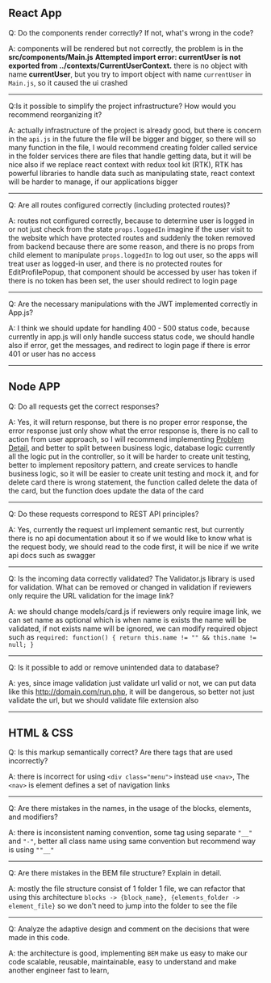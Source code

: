 React App
---
Q: Do the components render correctly? If not, what's wrong in the code?

A: components will be rendered but not correctly, the problem is in the **src/components/Main.js** 
**Attempted import error: currentUser is not exported from ../contexts/CurrentUserContext.** there is no object with 
name **currentUser**, but you try to import object with name `currentUser` in `Main.js`, so it caused the ui crashed

-----------------------

Q:Is it possible to simplify the project infrastructure? How would you recommend reorganizing it? 

A: actually infrastructure of the project is already good, but there is concern in the `api.js` in the future the file will 
be bigger and bigger, so there will so many function in the file, I would recommend creating folder called service
in the folder services there are files that handle getting data, but it will be nice also if we replace react context with 
redux tool kit (RTK), RTK has powerful libraries to handle data such as manipulating state, react context will be harder
to manage, if our applications bigger

-----------------------

Q: Are all routes configured correctly (including protected routes)?

A: routes not configured correctly, because to determine user is logged in or not just check from the state `props.loggedIn`
imagine if the user visit to the website which have protected routes and suddenly the token removed from backend because 
there are some reason, and there is no props from child element to manipulate `props.loggedIn` to log out user, so the apps
will treat user as logged-in user, and there is no protected routes for EditProfilePopup, that component should be accessed
by user has token if there is no token has been set, the user should redirect to login page

-----------------------

Q: Are the necessary manipulations with the JWT implemented correctly in App.js?

A: I think we should update for handling 400 - 500 status code, because currently in app.js will only handle success status code,
we should handle also if error, get the messages, and redirect to login page if there is error 401 or user has no access

-----------------------
Node APP
---

Q: Do all requests get the correct responses?

A: Yes, it will return response, but there is no proper error response, the error response just only show what the 
error response is, there is no call to action from user approach, so I will recommend implementing 
[Problem Detail](https://www.rfc-editor.org/rfc/rfc7807), and better to split between business logic, database logic
currently all the logic put in the controller, so it will be harder to create unit testing, better to implement repository
pattern, and create services to handle business logic, so it will be easier to create unit testing and mock it, 
and for delete card there is wrong statement, the function called delete the data of the card, but the function does 
update the data of the card

-----------------------
Q: Do these requests correspond to REST API principles?

A: Yes, currently the request url implement semantic rest, but currently there is no api documentation about it
so if we would like to know what is the request body, we should read to the code first, it will be nice if we write api docs
such as swagger

-----------------------
Q: Is the incoming data correctly validated? The Validator.js library is used for validation. What can be removed or 
changed in validation if reviewers only require the URL validation for the image link?

A: we should change models/card.js if reviewers only require image link, we can set name as optional which is when name is exists
the name will be validated, if not exists name will be ignored, we can modify required object such as `required: function() {
return this.name != "" && this.name != null;
}`

-----------------------

Q: Is it possible to add or remove unintended data to database?

A: yes, since image validation just validate url valid or not, we can put data like this http://domain.com/run.php, 
it will be dangerous, so better not just validate the url, but we should validate file extension also

-----------------------

HTML & CSS
---

Q: Is this markup semantically correct? Are there tags that are used incorrectly?

A: there is incorrect for using `<div class="menu">` instead use `<nav>`, The `<nav>` is element defines a set of navigation links

-------------------------
Q: Are there mistakes in the names, in the usage of the blocks, elements, and modifiers?

A: there is inconsistent naming convention, some tag using separate `"__"` and `"-"`, better all class name using same convention
but recommend way is using `""__"`

--------------------------
Q: Are there mistakes in the BEM file structure? Explain in detail.

A: mostly the file structure consist of 1 folder 1 file, we can refactor that using this architecture
`blocks -> {block_name}, {elements_folder -> element_file}` so we don't need to jump into the folder to see the file

---------------------------
Q: Analyze the adaptive design and comment on the decisions that were made in this code.

A: the architecture is good, implementing `BEM` make us easy to make our code scalable, reusable, maintainable, 
easy to understand and
make another engineer fast to learn, 

